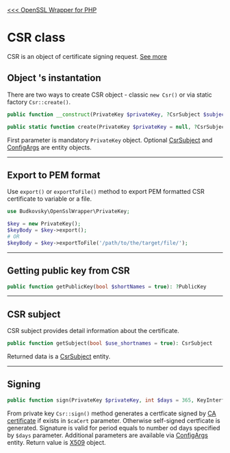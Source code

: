 [<<< OpenSSL Wrapper for PHP](../README.md)

# CSR class

CSR is an object of certificate signing request.
[See more](https://en.wikipedia.org/wiki/Certificate_signing_request)

## Object 's instantation
There are two ways to create CSR object - classic `new Csr()`
or via static factory `Csr::create()`.
```php
public function __construct(PrivateKey $privateKey, ?CsrSubject $subject = null, ?ConfigArgs $configArgs = null, ?array $extraAttribs = null)
```
```php
public static function create(PrivateKey $privateKey = null, ?CsrSubject $subject = null, ?ConfigArgs $configArgs = null, ?array $extraAttribs = null): Csr
```
First parameter is mandatory `PrivateKey` object.
Optional [CsrSubject](README.entities.md#csrsubject)
and [ConfigArgs](README.entities.md#configargs) are entity objects.

---

## Export to PEM format
Use `export()` or `exportToFile()` method to export PEM formatted CSR certificate to variable or a file.

```php
use Budkovsky\OpenSslWrapper\PrivateKey;

$key = new PrivateKey();
$keyBody = $key->export();
# OR
$keyBody = $key->exportToFile('/path/to/the/target/file/');
```

---

## Getting public key from CSR
```php
public function getPublicKey(bool $shortNames = true): ?PublicKey
```

---

## CSR subject
CSR subject provides detail information about the certificate.
```php
public function getSubject(bool $use_shortnames = true): CsrSubject
```
Returned data is a [CsrSubject](README.entities.md#csrsubject) entity.

---

## Signing
```php
public function sign(PrivateKey $privateKey, int $days = 365, KeyInterface $caCert = null, ?ConfigArgs $configArgs = null, $serial = 0): X509
```

From private key ```Csr::sign()``` method generates a certficate
signed by [CA certificate](https://en.wikipedia.org/wiki/Certificate_authority)
 if exists in `$caCert` parameter.
Otherwise self-signed certficate is generated.
Signature is valid for period equals to number od days specified by `$days` parameter.
Additional parameters are available via [ConfigArgs](README.entities.md#configargs) entity.
Return value is [X509](REDAME.x509.md) object.
